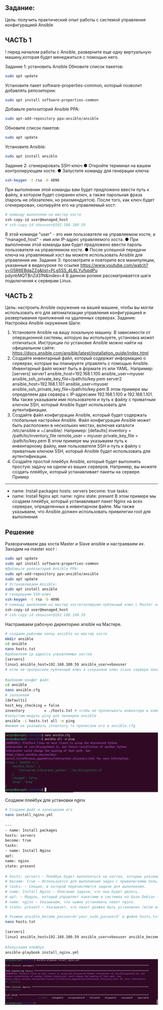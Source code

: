 ## Задание:
Цель: получить практический опыт работы с системой управления
конфигурацией Ansible

## ЧАСТЬ 1
! перед началом работы с Ansible, разверните еще одну виртуальную
машину,которая будет менеджиться с помощью него.

Задание 1: установить Ansible
Обновите список пакетов:
```bash
sudo apt update
```
Установите пакет software-properties-common, который позволит добавлять репозитории:
```bash
sudo apt install software-properties-common
```
Добавьте репозиторий Ansible PPA:
```bash
sudo apt-add-repository ppa:ansible/ansible
```
Обновите список пакетов:
```bash
sudo apt update
```
Установите Ansible:
```bash
sudo apt install ansible
```
Задание 2: сгенерировать SSH-ключ
● Откройте терминал на вашем контролирующем хосте.
● Запустите команду для генерации ключа:
```bash
ssh-keygen -t rsa -b 4096
```
При выполнении этой команды вам будет предложено ввести путь к файлу, в котором будет сохранен ключ, а также парольная фраза (пароль не обязателен, но рекомендуется).
После того, как ключ будет сгенерирован, скопируйте его на управляемый хост:
```bash
# команду выполняем на мастер хосте
ssh-copy-id user@managed_host
# ssh-copy-id vboxuser@192.168.100.59
```
В этой команде "user" - это имя пользователя на управляемом хосте, а "managed_host" - имя или IP-адрес управляемого хоста.
● При выполнении этой команды вам будет предложено ввести пароль
пользователя на управляемом хосте.
● После успешной передачи ключа на управляемый хост вы можете
использовать Ansible для управления им.
Задание 3: просмотрите и повторите все манипуляции, указанные в
видеоуроке по ссылке
https://www.youtube.com/watch?v=O5R6EBdaZZg&list=PLg5SS_4L6LYufspdPu
pdynbMQTBnZd31N&index=4
В данном ролике рассматривается шаги подключения к серверам Linux.

## ЧАСТЬ 2
Цель: настроить Ansible окружение на вашей машине, чтобы вы могли
использовать его для автоматизации управления конфигурацией и
развертывания приложений на удаленных серверах.
Задание: Настройка Ansible окружения
Шаги:
1. Установите Ansible на вашу локальную машину. В зависимости от
операционной системы, которую вы используете, установка может
отличаться. Инструкции по установке Ansible можно найти на официальном
сайте: https://docs.ansible.com/ansible/latest/installation_guide/index.html
2. Создайте инвентарный файл, который содержит информацию о
серверах, которые вы планируете управлять с помощью Ansible.
Инвентарный файл может быть в формате ini или YAML. Например:
[servers]
server1 ansible_host=192.168.1.100 ansible_user=myuser
ansible_ssh_private_key_file=/path/to/key.pem
server2 ansible_host=192.168.1.101 ansible_user=myuser
ansible_ssh_private_key_file=/path/to/key.pem
В этом примере мы определяем два сервера с IP-адресами 192.168.1.100 и
192.168.1.101. Мы также указываем имя пользователя и путь к файлу с
приватным ключом SSH, который Ansible будет использовать для
аутентификации.
3. Создайте файл конфигурации Ansible, который будет содержать
глобальные настройки Ansible. Файл конфигурации Ansible может быть
расположен в нескольких местах, включая каталоги /etc/ansible и ~/.ansible/.
Например:
[defaults]
inventory = /path/to/inventory_file
remote_user = myuser
private_key_file = /path/to/key.pem
В этом примере мы указываем путь к инвентарному файлу, имя пользователя
SSH и путь к файлу с приватным ключом SSH, который Ansible будет
использовать для аутентификации.
4. Создайте простой плейбук Ansible, который будет выполнять простую
задачу на одном из ваших серверов. Например, вы можете создать плейбук,
который устанавливает пакеты на сервере. Пример
---
- name: Install packages
hosts: servers
become: true
tasks:
- name: Install Nginx
apt:
name: nginx
state: present
В этом примере мы создаем плейбук, который устанавливает пакет Nginx на
всех серверах, определенных в инвентарном файле. Мы также указываем, что
Ansible должен использовать привилегии root для выполнения

## Решение

Разворачиваем два хоста Master и Slave ansible и настраеваем их.
Заходим на master хост :
```bash
sudo apt update
sudo apt install software-properties-common
#Добавьте репозиторий Ansible PPA:
sudo apt-add-repository ppa:ansible/ansible
sudo apt update
# Устанавливаем Ansible:
sudo apt install ansible
# генерируем SSH-ключ
ssh-keygen -t rsa -b 4096
# команду выполняем на мастер хосте(копируем публичный ключ c Master на Slave)
ssh-copy-id user@managed_host
# ssh-copy-id vboxuser@192.168.100.59
```

Настраиваем рабочую директорию  ansible на Мастере.
```bash
# создаем рабочюю папку ansible на мастер хосте
mkdir ansible
cd ansible
nano hosts.txt
#добовляем ip адресса управляемых хостов
[servers]
linux1 ansible_host=192.168.100.59 ansible_user=vboxuser
# если не пропросили публичный ключ а сохранили ключ slave сервера локально на мастере , нужно дописать строку c указанием приватного ключа если он рассположен не в стандартном месте "ansible_ssh_private_key_file=/home/user/.ssh/key.pem"

#добавим конфиг файл 
cd ansible
nano ansible.cfg
# заполняем
[defaults]
host_key_checking = false
inventory         = ./hosts.txt # чтобы не прописывать инвентори в команде ansible 
#запустим модуль ping для проверки ansible
ansible -i hosts.txt all -m ping
#можем не указывать inventory тк прописали его в ansible.cfg
```
![alt text](template/image/image.png)

Создаем плейбук для установки nginx
```bash
# Создаем файл и записываем его
nano install_nginx.yml

---
- name: Install packages
hosts: servers
become: true
tasks:
- name: Install Nginx
apt:
name: nginx
state: present

# hosts: servers — Плейбук будет выполняться на хостах, которые указаны в группе servers вашего инвентаря (например, hosts).
# become: true — Используется для выполнения задач с привилегиями пользователя root (через sudo).
# tasks: — Секция, в которой перечисляются задачи для выполнения.
# name: Install Nginx — Описание задачи, что она будет делать.
# apt: — Модуль, который управляет пакетами в системах на базе Debian (например, Ubuntu).
# name: nginx — Указываем, что нужно установить пакет nginx.
# state: present — Указывает, что пакет должен быть установлен (если он уже установлен, то ничего не изменится).
```
```bash
# Укажем ansible_become_password='your_sudo_password' в файле hosts.txt:
nano hosts.txt

[servers]
linux1 ansible_host=192.168.100.59 ansible_user=vboxuser ansible_become_password='your_sudo_password' # указывает пароль для sudo

#Запускаем плейбук
ansible-playbook install_nginx.yml
```
![alt text](template/image/image_2.png)